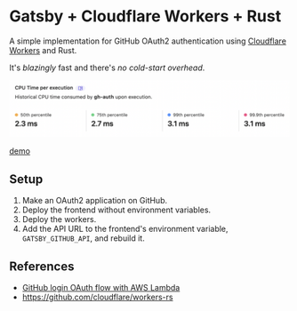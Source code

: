 # Gatsby + Cloudflare Workers + Rust

A simple implementation for GitHub OAuth2 authentication using [Cloudflare Workers](https://workers.cloudflare.com) and Rust.

It's _blazingly_ fast and there's _no cold-start overhead_.

![CPU time metrics](./images/cloudflare-workers-cpu-metrics.png)

[demo](https://gatsby-cloudflare-rs.pages.dev/)

## Setup

1. Make an OAuth2 application on GitHub.
2. Deploy the frontend without environment variables.
3. Deploy the workers.
4. Add the API URL to the frontend's environment variable, `GATSBY_GITHUB_API`, and rebuild it.

## References

- [GitHub login OAuth flow with AWS Lambda](https://www.ivarprudnikov.com/github-oauth-login-aws-lambda/)
- https://github.com/cloudflare/workers-rs
